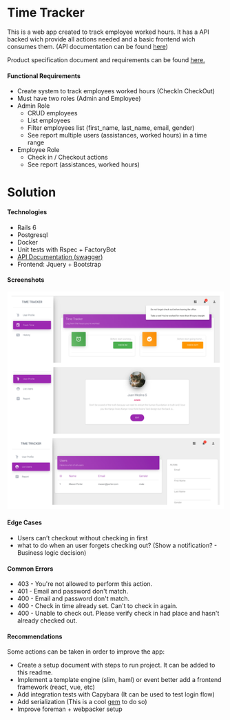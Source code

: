 # Time Tracker

This is a web app created to track employee worked hours. It has a API backed wich provide all actions needed and a basic frontend wich consumes them. (API documentation can be found [here](https://app.swaggerhub.com/apis/jjmedinas/tracker/1.0.0))

Product specification document and requirements can be found [here.](https://docs.google.com/document/d/1qnCGQfYhNUAQUI1bXVvIS1qL3omM35ssgazLLqUKhFA/edit?usp=sharing)

#### Functional Requirements

- Create system to track employees worked hours (CheckIn CheckOut)
- Must have two roles (Admin and Employee)
- Admin Role
  - CRUD employees
  - List employees
  - Filter employees list (first_name, last_name, email, gender)
  - See report multiple users (assistances, worked hours) in a time range
- Employee Role
  - Check in / Checkout actions
  - See report (assistances, worked hours)

# Solution

#### Technologies

- Rails 6
- Postgresql
- Docker
- Unit tests with Rspec + FactoryBot
- [API Documentation (swagger)](https://app.swaggerhub.com/apis/jjmedinas/tracker/1.0.0)
- Frontend: Jquery + Bootstrap


#### Screenshots
![](screenshots.jpg)

#### Edge Cases
- Users can’t checkout without checking in first
- what to do when an user forgets checking out? (Show a notification? - Business logic decision)

#### Common Errors
 - 403 - You're not allowed to perform this action.
 - 401 - Email and password don't match.
 - 400 - Email and password don't match.
 - 400 - Check in time already set. Can't to check in again.
 - 400 - Unable to check out. Please verify check in had place and hasn't already checked out.

#### Recommendations
Some actions can be taken in order to improve the app:

- Create a setup document with steps to run project. It can be added to this readme.
- Implement a template engine (slim, haml) or event better add a frontend framework (react, vue, etc)
- Add integration tests with Capybara (It can be used to test login flow)
- Add serialization (This is a cool [gem](https://github.com/Netflix/fast_jsonapi) to do so)
- Improve foreman + webpacker setup
